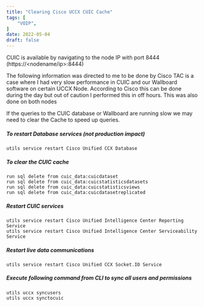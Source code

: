```yaml
---
title: "Clearing Cisco UCCX CUIC Cache"
tags: [
    "VOIP",
]
date: 2022-05-04
draft: false
---
```


CUIC is available by navigating to the node IP with port 8444 (https://<nodename/ip>:8444)

The following information was directed to me to be done by Cisco TAC is a case where I had very slow performance in CUIC and our Wallboard software on certain UCCX Node.  According to Cisco this can be done during the day but out of caution I performed this in off hours.  This was also done on both nodes

If the queries to the CUIC database or Wallboard are running slow we may need to clear the Cache to speed up queries.  

##### To restart Database services (not production impact)
```
utils service restart Cisco Unified CCX Database
``` 
##### To clear the CUIC cache
```
run sql delete from cuic_data:cuicdataset
run sql delete from cuic_data:cuicstatisticsdatasets
run sql delete from cuic_data:cuicstatisticsviews
run sql delete from cuic_data:cuicdatasetreplicated
```
 
##### Restart CUIC services
```
utils service restart Cisco Unified Intelligence Center Reporting Service
utils service restart Cisco Unified Intelligence Center Serviceability Service
```
 
##### Restart live data communications
```
utils service restart Cisco Unified CCX Socket.IO Service
```

##### Execute following command from CLI to sync all users and permissions
```
utils uccx syncusers
utils uccx synctocuic 
```